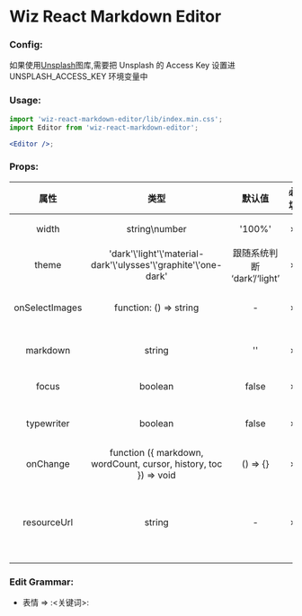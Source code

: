 # Wiz React Markdown Editor

### Config:

如果使用[Unsplash](https://unsplash.com/)图库,需要把 Unsplash 的 Access Key 设置进 UNSPLASH_ACCESS_KEY 环境变量中

### Usage:

```jsx
import 'wiz-react-markdown-editor/lib/index.min.css';
import Editor from 'wiz-react-markdown-editor';

<Editor />;
```

### Props:

|      属性      |                                类型                                 |           默认值            | 必填 |                                描述                                 |
| :------------: | :-----------------------------------------------------------------: | :-------------------------: | :--: | :-----------------------------------------------------------------: |
|     width      |                            string\number                            |           '100%'            |  ✗   |                       编辑器可编辑的最大宽度                        |
|     theme      | 'dark'\\'light'\\'material-dark'\\'ulysses'\\'graphite'\\'one-dark' | 跟随系统判断 ‘dark’/‘light’ |  ✗   |                             编辑器主题                              |
| onSelectImages |                       function: () => string                        |              -              |  ✗   |                     选择图片函数, 返回资源路径                      |
|    markdown    |                               string                                |             ''              |  ✗   |                      初始化时的 markdown 源码                       |
|     focus      |                               boolean                               |            false            |  ✗   |                         是否打开 focus 模式                         |
|   typewriter   |                               boolean                               |            false            |  ✗   |                      是否打开 typewriter 模式                       |
|    onChange    |  function ({ markdown, wordCount, cursor, history, toc }) => void   |          () => {}           |  ✗   |                            内容改变事件                             |
|  resourceUrl   |                               string                                |              -              |  ✗   | 图片资源路,在添加路径为`index_files/`开头图片资源前面添加的资源路径 |

### Edit Grammar:

- 表情 => :<关键词>:
